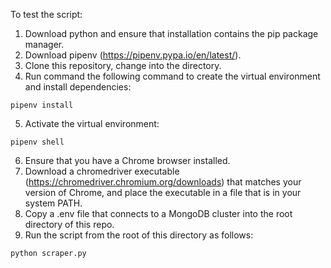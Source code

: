 To test the script:
1. Download python and ensure that installation contains the pip package manager.
2. Download pipenv (https://pipenv.pypa.io/en/latest/).
3. Clone this repository, change into the directory.
4. Run command the following command to create the virtual environment and install dependencies:
```
pipenv install
```
5. Activate the virtual environment:
```
pipenv shell
```
6. Ensure that you have a Chrome browser installed.
7. Download a chromedriver executable (https://chromedriver.chromium.org/downloads) that matches your version of Chrome, and place the executable in a file that is in your system PATH. 
8. Copy a .env file that connects to a MongoDB cluster into the root directory of this repo.
9. Run the script from the root of this directory as follows:
```
python scraper.py
```

